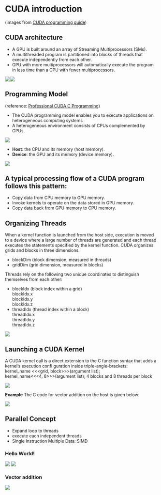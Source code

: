 # CUDA introduction 
(images from <a href="https://docs.nvidia.com/cuda/cuda-c-programming-guide/index.html">CUDA programming guide</a>)
## CUDA architecture
  - A GPU is built around an array of Streaming Multiprocessors (SMs).
  - A multithreaded program is partitioned into blocks of threads that execute independently from each other.
  - GPU with more multiprocessors will automatically execute the program in less time than a CPU with fewer multiprocessors.
  
  <img src="picture/automatic-scalability.png"><img src="picture/grid-of-thread-blocks.png">
  
## Programming Model 
(reference: <a href="http://www.hds.bme.hu/~fhegedus/C++/Professional%20CUDA%20C%20Programming.pdf">Professional CUDA C Programming</a>)
- The CUDA programming model enables you to execute applications on heterogeneous computing
systems
- A heterogeneous environment consists of CPUs complemented by GPUs.
  
<img src="picture/heterogeneous-programming2.png">

- <B>Host</B>: the CPU and its memory (host memory).
- <B>Device</B>: the GPU and its memory (device memory).

<img src="picture/memory-hierarchy.png">

## A typical processing flow of a CUDA program follows this pattern:
- Copy data from CPU memory to GPU memory.
- Invoke kernels to operate on the data stored in GPU memory.
- Copy data back from GPU memory to CPU memory.

## Organizing Threads
  When a kernel function is launched from the host side, execution is moved to a device where a large
number of threads are generated and each thread executes the statements specified by the
kernel function. 
CUDA organizes grids and blocks in three dimensions.
- blockDim (block dimension, measured in threads)
- gridDim (grid dimension, measured in blocks)

Threads rely on the following two unique coordinates to distinguish themselves from each other:
- blockIdx (block index within a grid)
  <br>blockIdx.x
  <br>blockIdx.y
  <br>blockIdx.z
- threadIdx (thread index within a block)
  <br>threadIdx.x
  <br>threadIdx.y
  <br>threadIdx.z

<img src="picture/threadmapping.png">

## Launching a CUDA Kernel
  A CUDA kernel call is a direct extension to the C function syntax that adds a kernel’s execution
confi guration inside triple-angle-brackets:
<br>kernel_name <<<grid, block>>>(argument list);
<br>kernel_name<<<4, 8>>>(argument list); 4 blocks and 8 threads per block

<img src="picture/threadlayout.PNG">

<B>Example</B>
The C code for vector addition on the host is given below:

<img src="picture/vectoradd.PNG">

## Parallel Concept
- Expand loop to threads
- execute each independent threads
- Single Instruction Multiple Data: SIMD

### Hello World!
<img src="picture/hello_c.PNG">

<img src="picture/hello_g.PNG">

### Vector addition
<img src="picture/vecadd.PNG">
